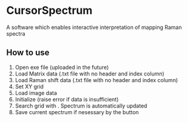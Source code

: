 # CursorSpectrum
A software which enables interactive interpretation of mapping Raman spectra
## How to use
1. Open exe file (uploaded in the future)
2. Load Matrix data (.txt file with no header and index column)
3. Load Raman shift data (.txt file with no header and index column)
4. Set XY grid
5. Load image data
6. Initialize (raise error if data is insufficient)
7. Search grid with <B1-Motion>. Spectrum is automatically updated
8. Save current spectrum if nesessary by the button
  
